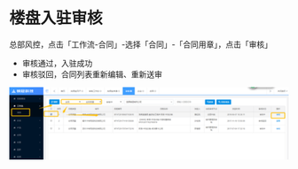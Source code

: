 # 楼盘入驻审核

总部风控，点击「工作流-合同」-选择「合同」-「合同用章」，点击「审核」

* 审核通过，入驻成功
* 审核驳回，合同列表重新编辑、重新送审

![](/assets/import.png合同1)

